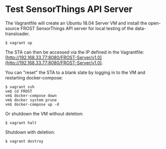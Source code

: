 # Test SensorThings API Server

The Vagrantfile will create an Ubuntu 18.04 Server VM and install the open-source FROST SensorThings API server for local testing of the data-transloader.

```
$ vagrant up
```

The STA can then be accessed via the IP defined in the Vagrantfile: [http://192.168.33.77:8080/FROST-Server/v1.0](http://192.168.33.77:8080/FROST-Server/v1.0).

You can "reset" the STA to a blank slate by logging in to the VM and restarting docker-compose:

```
$ vagrant ssh
vm$ cd FROST
vm$ docker-compose down
vm$ docker system prune
vm$ docker-compose up -d
```

Or shutdown the VM without deletion:

```
$ vagrant halt
```

Shutdown with deletion:

```
$ vagrant destroy
```
